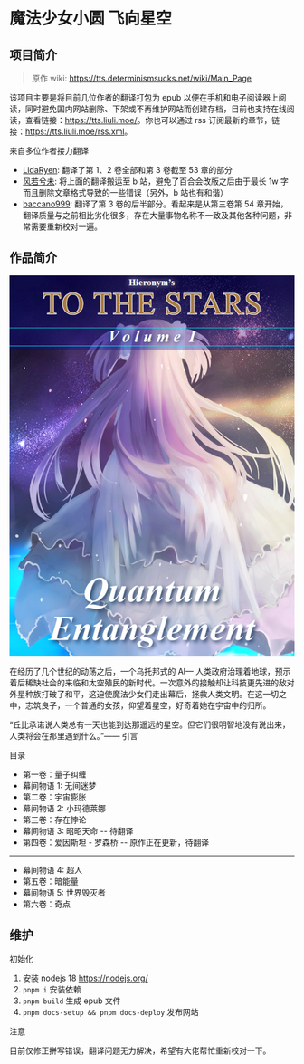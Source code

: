 # 魔法少女小圆 飞向星空

## 项目简介

> 原作 wiki: <https://tts.determinismsucks.net/wiki/Main_Page>

该项目主要是将目前几位作者的翻译打包为 epub 以便在手机和电子阅读器上阅读，同时避免国内网站删除、下架或不再维护网站而创建存档，目前也支持在线阅读，查看链接：<https://tts.liuli.moe/>。你也可以通过 rss 订阅最新的章节，链接：<https://tts.liuli.moe/rss.xml>。

来自多位作者接力翻译

- [LidaRyen](https://bbs.yamibo.com/forum.php?mod=viewthread&tid=206113&extra=&authorid=61676): 翻译了第 1、2 卷全部和第 3 卷截至 53 章的部分
- [风若兮未](https://space.bilibili.com/47184018): 将上面的翻译搬运至 b 站，避免了百合会改版之后由于最长 1w 字而且删除文章格式导致的一些错误（另外，b 站也有和谐）
- [baccano999](https://space.bilibili.com/11781867): 翻译了第 3 卷的后半部分。看起来是从第三卷第 54 章开始，翻译质量与之前相比劣化很多，存在大量事物名称不一致及其他各种问题，非常需要重新校对一遍。

## 作品简介

![image](./01/assets/cover.png)

在经历了几个世纪的动荡之后，一个乌托邦式的 AI— 人类政府治理着地球，预示着后稀缺社会的来临和太空殖民的新时代。一次意外的接触却让科技更先进的敌对外星种族打破了和平，这迫使魔法少女们走出幕后，拯救人类文明。在这一切之中，志筑良子，一个普通的女孩，仰望着星空，好奇着她在宇宙中的归所。

“丘比承诺说人类总有一天也能到达那遥远的星空。但它们很明智地没有说出来，人类将会在那里遇到什么。”—— 引言

目录

- 第一卷：量子纠缠
- 幕间物语 1: 无间迷梦
- 第二卷：宇宙膨胀
- 幕间物语 2: 小玛德莱娜
- 第三卷：存在悖论
- 幕间物语 3: 昭昭天命 -- 待翻译
- 第四卷：爱因斯坦 - 罗森桥 -- 原作正在更新，待翻译

---

- 幕间物语 4: 超人
- 第五卷：暗能量
- 幕间物语 5: 世界毁灭者
- 第六卷：奇点

## 维护

初始化

1. 安装 nodejs 18 <https://nodejs.org/>
2. `pnpm i` 安装依赖
3. `pnpm build` 生成 epub 文件
4. `pnpm docs-setup && pnpm docs-deploy` 发布网站

注意

目前仅修正拼写错误，翻译问题无力解决，希望有大佬帮忙重新校对一下。
